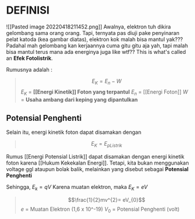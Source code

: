# DEFINISI
![[Pasted image 20220418211452.png]]
Awalnya, elektron tuh dikira gelombang sama orang orang. Tapi, ternyata pas diuji pake penyinaran pelat katoda (kea gambar diatas), elektron kok malah bisa mantul yak??? Padahal mah gelombang kan kerjaannya cuma gitu gitu aja yah, tapi malah bisa mantul terus mana ada energinya juga like wtf?? This is what's called an **Efek Fotolistrik**. 

Rumusnya adalah : 
>$$E_{K}= E_{n} - W$$
$E_{K}$ = **[[Energi Kinetik]] Foton yang terpantul**
$E_{n}$ = [[Energi Foton]]
$W$ = **Usaha ambang dari keping yang dipantulkan**

## Potensial Penghenti
Selain itu, energi kinetik foton dapat disamakan dengan
> $$E_{K}= E_{pListrik}$$

Rumus [[Energi Potensial Listrik]] dapat disamakan dengan energi kinetik foton karena [[Hukum Kekekalan Energi]]. Tetapi, kita bukan menggunakan voltage ggl ataupun bolak balik, melainkan yang disebut sebagai **Potensial Penghenti**

Sehingga,
$E_{k} = qV$
Karena muatan elektron, maka
$E_{K}= eV$
>$$\frac{1}{2}mv^{2}= eV_{0}$$
>$e$ = Muatan Elektron (1,6 x 10^-19)
>$V_0$ = Potensial Penghenti (volt)
>

